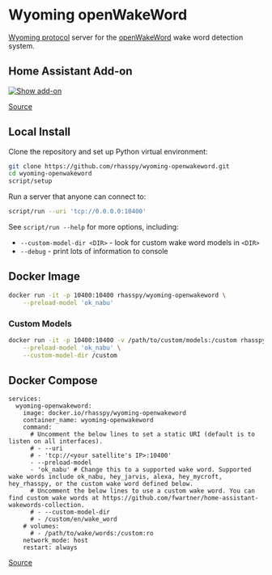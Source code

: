 # Wyoming openWakeWord

[Wyoming protocol](https://github.com/rhasspy/wyoming) server for the [openWakeWord](https://github.com/dscripka/openWakeWord) wake word detection system.


## Home Assistant Add-on

[![Show add-on](https://my.home-assistant.io/badges/supervisor_addon.svg)](https://my.home-assistant.io/redirect/supervisor_addon/?addon=core_openwakeword)

[Source](https://github.com/home-assistant/addons/tree/master/openwakeword)


## Local Install

Clone the repository and set up Python virtual environment:

``` sh
git clone https://github.com/rhasspy/wyoming-openwakeword.git
cd wyoming-openwakeword
script/setup
```

Run a server that anyone can connect to:

``` sh
script/run --uri 'tcp://0.0.0.0:10400'
```

See `script/run --help` for more options, including:

* `--custom-model-dir <DIR>` - look for custom wake word models in `<DIR>`
* `--debug` - print lots of information to console


## Docker Image

``` sh
docker run -it -p 10400:10400 rhasspy/wyoming-openwakeword \
    --preload-model 'ok_nabu'
```

### Custom Models

```sh
docker run -it -p 10400:10400 -v /path/to/custom/models:/custom rhasspy/wyoming-openwakeword \
    --preload-model 'ok_nabu' \
    --custom-model-dir /custom
```

## Docker Compose
```
services:
  wyoming-openwakeword:
    image: docker.io/rhasspy/wyoming-openwakeword
    container_name: wyoming-openwakeword
    command:
      # Uncomment the below lines to set a static URI (default is to listen on all interfaces).
      # - --uri
      # - 'tcp://<your satellite's IP>:10400'
      - --preload-model
      - 'ok_nabu' # Change this to a supported wake word. Supported wake words include ok_nabu, hey_jarvis, alexa, hey_mycroft, hey_rhasspy, or the custom wake word defined below.
      # Uncomment the below lines to use a custom wake word. You can find custom wake words at https://github.com/fwartner/home-assistant-wakewords-collection.
      # - --custom-model-dir
      # - /custom/en/wake_word
    # volumes:
      # - /path/to/wake/words:/custom:ro
    network_mode: host
    restart: always

```

[Source](https://github.com/rhasspy/wyoming-addons/tree/master/openwakeword)
